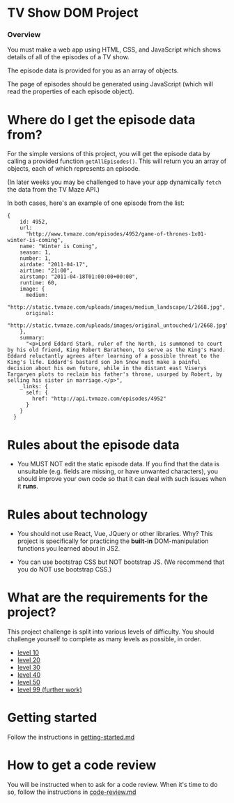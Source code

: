# TV Show DOM Project

### Overview

You must make a web app using HTML, CSS, and JavaScript which shows details of all of the episodes of a TV show.

The episode data is provided for you as an array of objects.

The page of episodes should be generated using JavaScript (which will read the properties of each episode object).

# Where do I get the episode data from?

For the simple versions of this project, you will get the episode data by calling a provided function `getAllEpisodes()`. This will return you an array of objects, each of which represents an episode.

(In later weeks you may be challenged to have your app dynamically `fetch` the data from the TV Maze API.)

In both cases, here's an example of one episode from the list:

```
{
    id: 4952,
    url:
      "http://www.tvmaze.com/episodes/4952/game-of-thrones-1x01-winter-is-coming",
    name: "Winter is Coming",
    season: 1,
    number: 1,
    airdate: "2011-04-17",
    airtime: "21:00",
    airstamp: "2011-04-18T01:00:00+00:00",
    runtime: 60,
    image: {
      medium:
        "http://static.tvmaze.com/uploads/images/medium_landscape/1/2668.jpg",
      original:
        "http://static.tvmaze.com/uploads/images/original_untouched/1/2668.jpg"
    },
    summary:
      "<p>Lord Eddard Stark, ruler of the North, is summoned to court by his old friend, King Robert Baratheon, to serve as the King's Hand. Eddard reluctantly agrees after learning of a possible threat to the King's life. Eddard's bastard son Jon Snow must make a painful decision about his own future, while in the distant east Viserys Targaryen plots to reclaim his father's throne, usurped by Robert, by selling his sister in marriage.</p>",
    _links: {
      self: {
        href: "http://api.tvmaze.com/episodes/4952"
      }
    }
  }
```
# Rules about the episode data

- You MUST NOT edit the static episode data. If you find that the data is unsuitable (e.g. fields are missing, or have unwanted characters), you should improve your own code so that it can deal with such issues when it **runs**.

# Rules about technology

- You should not use React, Vue, JQuery or other libraries. Why? This project is specifically for practicing the **built-in** DOM-manipulation functions you learned about in JS2.

- You can use bootstrap CSS but NOT bootstrap JS. (We recommend that you do NOT use bootstrap CSS.)

# What are the requirements for the project?

This project challenge is split into various levels of difficulty. You should challenge yourself to complete as many levels as possible, in order.

- [level 10](./level-10.md)
- [level 20](./level-20.md)
- [level 30](./level-30.md)
- [level 40](./level-40.md)
- [level 50](./level-50.md)
- [level 99 (further work)](./level-99.md)

# Getting started

Follow the instructions in [getting-started.md](./getting-started.md)

# How to get a code review

You will be instructed when to ask for a code review. When it's time to do so, follow the instructions in [code-review.md](./code-review.md)
